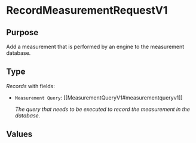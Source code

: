 # RecordMeasurementRequestV1

## Purpose

<!-- --8<-- [start:purpose] -->
Add a measurement that is performed by an engine to the measurement database.
<!-- --8<-- [end:purpose] -->

## Type

<!-- --8<-- [start:type] -->
<div class="type" markdown>

*Records* with fields:
- `Measurement Query`: [[MeasurementQueryV1#measurementqueryv1]]

  *The query that needs to be executed to record the measurement in the database.*

</div>
<!-- --8<-- [end:type] -->

## Values

